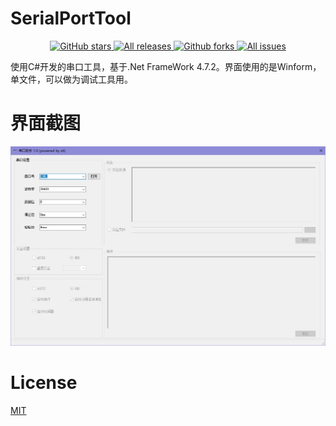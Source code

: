 # SerialPortTool

<p align="center">
<a href="https://github.com/zhaotianff/SerialPortTool/stargazers" target="_blank">
 <img alt="GitHub stars" src="https://img.shields.io/github/stars/zhaotianff/SerialPortTool.svg" />
</a>
<a href="https://github.com/zhaotianff/SerialPortTool/releases" target="_blank">
 <img alt="All releases" src="https://img.shields.io/github/downloads/zhaotianff/SerialPortTool/total.svg" />
</a>
<a href="https://github.com/zhaotianff/SerialPortTool/network/members" target="_blank">
 <img alt="Github forks" src="https://img.shields.io/github/forks/zhaotianff/SerialPortTool.svg" />
</a>
<a href="https://github.com/zhaotianff/SerialPortTool/issues" target="_blank">
 <img alt="All issues" src="https://img.shields.io/github/issues/zhaotianff/SerialPortTool.svg" />
</a>
</p>

使用C#开发的串口工具，基于.Net FrameWork 4.7.2。界面使用的是Winform，单文件，可以做为调试工具用。

# 界面截图
![主界面](Screenshots/1.jpg)

# License
[MIT](LICENSE)
